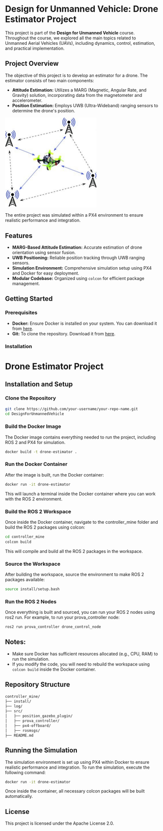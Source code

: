 # Design for Unmanned Vehicle: Drone Estimator Project

This project is part of the **Design for Unmanned Vehicle** course. Throughout the course, we explored all the main topics related to Unmanned Aerial Vehicles (UAVs), including dynamics, control, estimation, and practical implementation.

## Project Overview

The objective of this project is to develop an estimator for a drone. The estimator consists of two main components:

- **Attitude Estimation:** Utilizes a MARG (Magnetic, Angular Rate, and Gravity) solution, incorporating data from the magnetometer and accelerometer.
- **Position Estimation:** Employs UWB (Ultra-Wideband) ranging sensors to determine the drone's position.

<img src="Images/assignment.png" alt="Project Diagram" width="300"/>

The entire project was simulated within a PX4 environment to ensure realistic performance and integration.

## Features

- **MARG-Based Attitude Estimation:** Accurate estimation of drone orientation using sensor fusion.
- **UWB Positioning:** Reliable position tracking through UWB ranging sensors.
- **Simulation Environment:** Comprehensive simulation setup using PX4 and Docker for easy deployment.
- **Modular Codebase:** Organized using `colcon` for efficient package management.

## Getting Started

### Prerequisites

- **Docker:** Ensure Docker is installed on your system. You can download it from [here](https://www.docker.com/get-started).
- **Git:** To clone the repository. Download it from [here](https://git-scm.com/downloads).

### Installation
# Drone Estimator Project

## Installation and Setup

### Clone the Repository

```bash
git clone https://github.com/your-username/your-repo-name.git
cd DesignForUnmannedVehicle
```

### Build the Docker Image

The Docker image contains everything needed to run the project, including ROS 2 and PX4 for simulation.

```bash
docker build -t drone-estimator .
```

### Run the Docker Container

After the image is built, run the Docker container:

```bash
docker run -it drone-estimator
```

This will launch a terminal inside the Docker container where you can work with the ROS 2 environment.

### Build the ROS 2 Workspace

Once inside the Docker container, navigate to the controller_mine folder and build the ROS 2 packages using colcon:

```bash
cd controller_mine
colcon build
```

This will compile and build all the ROS 2 packages in the workspace.

### Source the Workspace

After building the workspace, source the environment to make ROS 2 packages available:

```bash
source install/setup.bash
```

### Run the ROS 2 Nodes

Once everything is built and sourced, you can run your ROS 2 nodes using ros2 run. For example, to run your prova_controller node:

```bash
ros2 run prova_controller drone_control_node
```

## Notes:

- Make sure Docker has sufficient resources allocated (e.g., CPU, RAM) to run the simulation.
- If you modify the code, you will need to rebuild the workspace using `colcon build` inside the Docker container.

## Repository Structure

```
controller_mine/
├── install/
├── log/
├── src/
│   ├── position_gazebo_plugin/
│   ├── prova_controller/
│   ├── px4-offboard/
│   ├── rosmsgs/
├── README.md
```

## Running the Simulation

The simulation environment is set up using PX4 within Docker to ensure realistic performance and integration. To run the simulation, execute the following command:

```bash
docker run -it drone-estimator
```

Once inside the container, all necessary colcon packages will be built automatically.

## License

This project is licensed under the Apache License 2.0.
